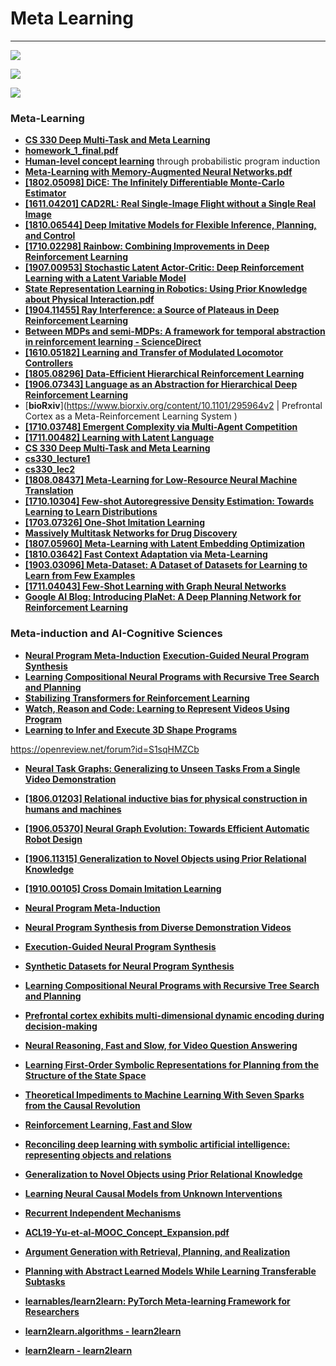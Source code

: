 # Meta Learning

---

![](images/2020-07-21-06-05-42.png)

![](images/2020-07-21-06-05-56.png)

![](images/2020-07-21-06-06-07.png)

### Meta-Learning

- [**CS 330 Deep Multi-Task and Meta Learning**](http://cs330.stanford.edu/)
- [**homework_1_final.pdf**](http://web.stanford.edu/class/cs330/material/homework_1_final.pdf)
- [**Human-level concept learning**](https://web.mit.edu/cocosci/Papers/Science-2015-Lake-1332-8.pdf)
  through probabilistic program induction
- [**Meta-Learning with Memory-Augmented Neural Networks.pdf**](http://proceedings.mlr.press/v48/santoro16.pdf)
- [**[1802.05098] DiCE: The Infinitely Differentiable Monte-Carlo Estimator**](https://arxiv.org/abs/1802.05098)
- [**[1611.04201] CAD2RL: Real Single-Image Flight without a Single Real Image**](https://arxiv.org/abs/1611.04201)
- [**[1810.06544] Deep Imitative Models for Flexible Inference, Planning, and Control**](https://arxiv.org/abs/1810.06544)
- [**[1710.02298] Rainbow: Combining Improvements in Deep Reinforcement Learning**](https://arxiv.org/abs/1710.02298)
- [**[1907.00953] Stochastic Latent Actor-Critic: Deep Reinforcement Learning with a Latent Variable Model**](https://arxiv.org/abs/1907.00953)
- [**State Representation Learning in Robotics: Using Prior Knowledge about Physical Interaction.pdf**](http://roboticsproceedings.org/rss10/p19.pdf)
- [**[1904.11455] Ray Interference: a Source of Plateaus in Deep Reinforcement Learning**](https://arxiv.org/abs/1904.11455)
- [**Between MDPs and semi-MDPs: A framework for temporal abstraction in reinforcement learning - ScienceDirect**](https://www.sciencedirect.com/science/article/pii/S0004370299000521)
- [**[1610.05182] Learning and Transfer of Modulated Locomotor Controllers**](https://arxiv.org/abs/1610.05182)
- [**[1805.08296] Data-Efficient Hierarchical Reinforcement Learning**](https://arxiv.org/abs/1805.08296)
- [**[1906.07343] Language as an Abstraction for Hierarchical Deep Reinforcement Learning**](https://arxiv.org/abs/1906.07343)
- [**bioRxiv**](https://www.biorxiv.org/content/10.1101/295964v2 | Prefrontal Cortex as a Meta-Reinforcement Learning System )
- [**[1710.03748] Emergent Complexity via Multi-Agent Competition**](https://arxiv.org/abs/1710.03748)
- [**[1711.00482] Learning with Latent Language**](https://arxiv.org/abs/1711.00482)
- [**CS 330 Deep Multi-Task and Meta Learning**](http://cs330.stanford.edu/#topics)
- [**cs330_lecture1**](http://cs330.stanford.edu/slides/cs330_lecture1.pdf)
- [**cs330_lec2**](http://cs330.stanford.edu/slides/cs330_lec2.pdf)
- [**[1808.08437] Meta-Learning for Low-Resource Neural Machine Translation**](https://arxiv.org/abs/1808.08437)
- [**[1710.10304] Few-shot Autoregressive Density Estimation: Towards Learning to Learn Distributions**](https://arxiv.org/abs/1710.10304)
- [**[1703.07326] One-Shot Imitation Learning**](https://arxiv.org/abs/1703.07326)
- [**Massively Multitask Networks for Drug Discovery**](https://arxiv.org/abs/1502.02072.pdf)
- [**[1807.05960] Meta-Learning with Latent Embedding Optimization**](https://arxiv.org/abs/1807.05960)
- [**[1810.03642] Fast Context Adaptation via Meta-Learning**](https://arxiv.org/abs/1810.03642)
- [**[1903.03096] Meta-Dataset: A Dataset of Datasets for Learning to Learn from Few Examples**](https://arxiv.org/abs/1903.03096)
- [**[1711.04043] Few-Shot Learning with Graph Neural Networks**](https://arxiv.org/abs/1711.04043)
- [**Google AI Blog: Introducing PlaNet: A Deep Planning Network for Reinforcement Learning**](https://ai.googleblog.com/2019/02/introducing-planet-deep-planning.html?)

### Meta-induction and AI-Cognitive Sciences

- [**Neural Program Meta-Induction**](https://papers.nips.cc/paper/6803-neural-program-meta-induction.pdf)
  [**Execution-Guided Neural Program Synthesis**](https://openreview.net/forum?id=H1gfOiAqYm)
- [**Learning Compositional Neural Programs with Recursive Tree Search and Planning**](https://arxiv.org/abs/1905.12941.pdf)
- [**Stabilizing Transformers for Reinforcement Learning**](https://arxiv.org/abs/1910.06764.pdf)
- [**Watch, Reason and Code: Learning to Represent Videos Using Program**](http://delivery.acm.org/10.1145/3360000/3351094/p1543-duan.pdf?ip=196.207.120.77&id=3351094&acc=OPEN&key=4D4702B0C3E38B35%2E4D4702B0C3E38B35%2E4D4702B0C3E38B35%2E6D218144511F3437&__acm__=1572177329_8e0602267436eaebaa93882eaf22b0f5)
- [**Learning to Infer and Execute 3D Shape Programs**](https://arxiv.org/abs/1901.02875.pdf)

https://openreview.net/forum?id=S1sqHMZCb

- [**Neural Task Graphs: Generalizing to Unseen Tasks From a Single Video Demonstration**](http://openaccess.thecvf.com/content_CVPR_2019/papers/Huang_Neural_Task_Graphs_Generalizing_to_Unseen_Tasks_From_a_Single_CVPR_2019_paper.pdf)
- [**[1806.01203] Relational inductive bias for physical construction in humans and machines**](https://arxiv.org/abs/1806.01203)
- [**[1906.05370] Neural Graph Evolution: Towards Efficient Automatic Robot Design**](https://arxiv.org/abs/1906.05370)
- [**[1906.11315] Generalization to Novel Objects using Prior Relational Knowledge**](https://arxiv.org/abs/1906.11315)
- [**[1910.00105] Cross Domain Imitation Learning**](https://arxiv.org/abs/1910.00105)
- [**Neural Program Meta-Induction**](https://papers.nips.cc/paper/6803-neural-program-meta-induction.pdf)
- [**Neural Program Synthesis from Diverse Demonstration Videos**](http://proceedings.mlr.press/v80/sun18a/sun18a.pdf)
- [**Execution-Guided Neural Program Synthesis**](https://openreview.net/forum?id=H1gfOiAqYm)
- [**Synthetic Datasets for Neural Program Synthesis**](https://openreview.net/forum?id=ryeOSnAqYm)
- [**Learning Compositional Neural Programs with Recursive Tree Search and Planning**](https://arxiv.org/abs/1905.12941.pdf)

- [**Prefrontal cortex exhibits multi-dimensional dynamic encoding during decision-making**](https://www.biorxiv.org/content/biorxiv/early/2019/10/21/808584.full.pdf)
- [**Neural Reasoning, Fast and Slow, for Video Question Answering**](https://arxiv.org/abs/1907.04553.pdf)
- [**Learning First-Order Symbolic Representations for Planning from the Structure of the State Space**](https://arxiv.org/abs/1909.05546.pdf)
- [**Theoretical Impediments to Machine Learning With Seven Sparks from the Causal Revolution**](https://arxiv.org/abs/1801.04016.pdf)
- [**Reinforcement Learning, Fast and Slow**](file:///C:/Users/khush/AppData/Roaming/Microsoft/Windows/Network%20Shortcuts/RL,%20%20fast%20and%20slow.pdf)
- [**Reconciling deep learning with symbolic artificial intelligence: representing objects and relations**](file:///C:/Users/khush/Desktop/DL_symbolic_processing.pdf)
- [**Generalization to Novel Objects using Prior Relational Knowledge**](https://arxiv.org/abs/1906.11315.pdf)
- [**Learning Neural Causal Models from Unknown Interventions**](https://arxiv.org/abs/1910.01075v1.pdf)
- [**Recurrent Independent Mechanisms**](https://arxiv.org/abs/1909.10893v2.pdf)
- [**ACL19-Yu-et-al-MOOC_Concept_Expansion.pdf**](http://keg.cs.tsinghua.edu.cn/jietang/publications/ACL19-Yu-et-al-MOOC_Concept_Expansion.pdf)
- [**Argument Generation with Retrieval, Planning, and Realization**](https://arxiv.org/abs/1906.03717.pdf)
- [**Planning with Abstract Learned Models While Learning Transferable Subtasks**](https://arxiv.org/abs/1912.07544v1.pdf)
- [**learnables/learn2learn: PyTorch Meta-learning Framework for Researchers**](https://github.com/learnables/learn2learn/tree/master)
- [**learn2learn.algorithms - learn2learn**](http://learn2learn.net/docs/learn2learn.algorithms/)
- [**learn2learn - learn2learn**](http://learn2learn.net/docs/learn2learn/)
